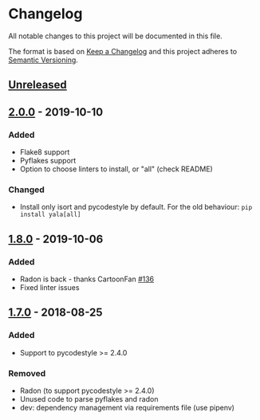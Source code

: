 # Changelog
All notable changes to this project will be documented in this file.

The format is based on [Keep a Changelog](http://keepachangelog.com/en/1.0.0/)
and this project adheres to [Semantic Versioning](http://semver.org/spec/v2.0.0.html).

## [Unreleased]

## [2.0.0] - 2019-10-10

### Added
- Flake8 support
- Pyflakes support
- Option to choose linters to install, or "all" (check README)

### Changed
- Install only isort and pycodestyle by default. For the old behaviour: `pip install yala[all]`

## [1.8.0] - 2019-10-06

### Added
- Radon is back - thanks CartoonFan [#136](https://github.com/cemsbr/yala/issues/136)
- Fixed linter issues

## [1.7.0] - 2018-08-25

### Added
- Support to pycodestyle >= 2.4.0

### Removed
- Radon (to support pycodestyle >= 2.4.0)
- Unused code to parse pyflakes and radon
- dev: dependency management via requirements file (use pipenv)

[Unreleased]: https://github.com/cemsbr/yala/compare/v1.2.0...HEAD
[2.0.0]: https://github.com/cemsbr/yala/compare/v1.8.0...v2.0.0
[1.8.0]: https://github.com/cemsbr/yala/compare/v1.7.0...v1.8.0
[1.7.0]: https://github.com/cemsbr/yala/compare/v1.6.0...v1.7.0
